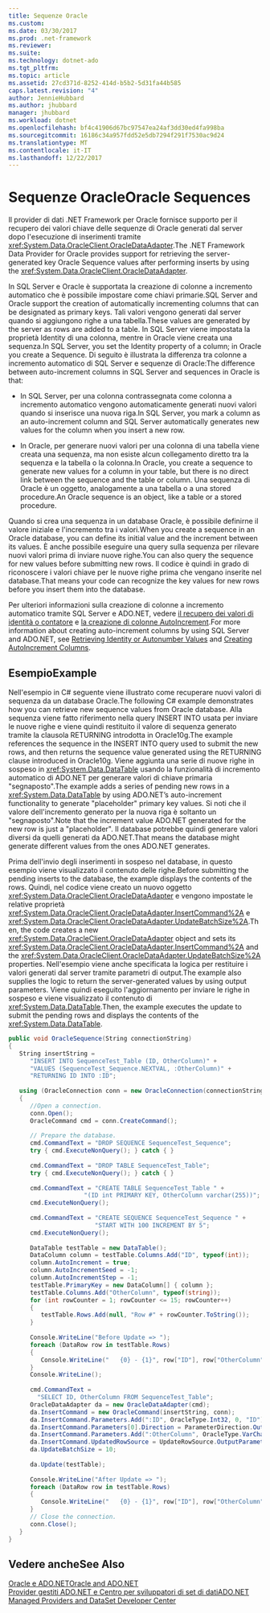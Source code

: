 ```yaml
---
title: Sequenze Oracle
ms.custom: 
ms.date: 03/30/2017
ms.prod: .net-framework
ms.reviewer: 
ms.suite: 
ms.technology: dotnet-ado
ms.tgt_pltfrm: 
ms.topic: article
ms.assetid: 27cd371d-8252-414d-b5b2-5d31fa44b585
caps.latest.revision: "4"
author: JennieHubbard
ms.author: jhubbard
manager: jhubbard
ms.workload: dotnet
ms.openlocfilehash: bf4c41906d67bc97547ea24af3dd30ed4fa998ba
ms.sourcegitcommit: 16186c34a957fdd52e5db7294f291f7530ac9d24
ms.translationtype: MT
ms.contentlocale: it-IT
ms.lasthandoff: 12/22/2017
---
```

# <a name="oracle-sequences"></a><span data-ttu-id="28604-102">Sequenze Oracle</span><span class="sxs-lookup"><span data-stu-id="28604-102">Oracle Sequences</span></span>
<span data-ttu-id="28604-103">Il provider di dati .NET Framework per Oracle fornisce supporto per il recupero dei valori chiave delle sequenze di Oracle generati dal server dopo l'esecuzione di inserimenti tramite <xref:System.Data.OracleClient.OracleDataAdapter>.</span><span class="sxs-lookup"><span data-stu-id="28604-103">The .NET Framework Data Provider for Oracle provides support for retrieving the server-generated key Oracle Sequence values after performing inserts by using the <xref:System.Data.OracleClient.OracleDataAdapter>.</span></span>  
  
 <span data-ttu-id="28604-104">In SQL Server e Oracle è supportata la creazione di colonne a incremento automatico che è possibile impostare come chiavi primarie.</span><span class="sxs-lookup"><span data-stu-id="28604-104">SQL Server and Oracle support the creation of automatically incrementing columns that can be designated as primary keys.</span></span> <span data-ttu-id="28604-105">Tali valori vengono generati dal server quando si aggiungono righe a una tabella.</span><span class="sxs-lookup"><span data-stu-id="28604-105">These values are generated by the server as rows are added to a table.</span></span> <span data-ttu-id="28604-106">In SQL Server viene impostata la proprietà Identity di una colonna, mentre in Oracle viene creata una sequenza.</span><span class="sxs-lookup"><span data-stu-id="28604-106">In SQL Server, you set the Identity property of a column; in Oracle you create a Sequence.</span></span> <span data-ttu-id="28604-107">Di seguito è illustrata la differenza tra colonne a incremento automatico di SQL Server e sequenze di Oracle:</span><span class="sxs-lookup"><span data-stu-id="28604-107">The difference between auto-increment columns in SQL Server and sequences in Oracle is that:</span></span>  
  
-   <span data-ttu-id="28604-108">In SQL Server, per una colonna contrassegnata come colonna a incremento automatico vengono automaticamente generati nuovi valori quando si inserisce una nuova riga.</span><span class="sxs-lookup"><span data-stu-id="28604-108">In SQL Server, you mark a column as an auto-increment column and SQL Server automatically generates new values for the column when you insert a new row.</span></span>  
  
-   <span data-ttu-id="28604-109">In Oracle, per generare nuovi valori per una colonna di una tabella viene creata una sequenza, ma non esiste alcun collegamento diretto tra la sequenza e la tabella o la colonna.</span><span class="sxs-lookup"><span data-stu-id="28604-109">In Oracle, you create a sequence to generate new values for a column in your table, but there is no direct link between the sequence and the table or column.</span></span> <span data-ttu-id="28604-110">Una sequenza di Oracle è un oggetto, analogamente a una tabella o a una stored procedure.</span><span class="sxs-lookup"><span data-stu-id="28604-110">An Oracle sequence is an object, like a table or a stored procedure.</span></span>  
  
 <span data-ttu-id="28604-111">Quando si crea una sequenza in un database Oracle, è possibile definirne il valore iniziale e l'incremento tra i valori.</span><span class="sxs-lookup"><span data-stu-id="28604-111">When you create a sequence in an Oracle database, you can define its initial value and the increment between its values.</span></span> <span data-ttu-id="28604-112">È anche possibile eseguire una query sulla sequenza per rilevare nuovi valori prima di inviare nuove righe.</span><span class="sxs-lookup"><span data-stu-id="28604-112">You can also query the sequence for new values before submitting new rows.</span></span> <span data-ttu-id="28604-113">Il codice è quindi in grado di riconoscere i valori chiave per le nuove righe prima che vengano inserite nel database.</span><span class="sxs-lookup"><span data-stu-id="28604-113">That means your code can recognize the key values for new rows before you insert them into the database.</span></span>  
  
 <span data-ttu-id="28604-114">Per ulteriori informazioni sulla creazione di colonne a incremento automatico tramite SQL Server e ADO.NET, vedere [il recupero dei valori di identità o contatore](../../../../docs/framework/data/adonet/retrieving-identity-or-autonumber-values.md) e [la creazione di colonne AutoIncrement](../../../../docs/framework/data/adonet/dataset-datatable-dataview/creating-autoincrement-columns.md).</span><span class="sxs-lookup"><span data-stu-id="28604-114">For more information about creating auto-increment columns by using SQL Server and ADO.NET, see [Retrieving Identity or Autonumber Values](../../../../docs/framework/data/adonet/retrieving-identity-or-autonumber-values.md) and [Creating AutoIncrement Columns](../../../../docs/framework/data/adonet/dataset-datatable-dataview/creating-autoincrement-columns.md).</span></span>  
  
## <a name="example"></a><span data-ttu-id="28604-115">Esempio</span><span class="sxs-lookup"><span data-stu-id="28604-115">Example</span></span>  
 <span data-ttu-id="28604-116">Nell'esempio in C# seguente viene illustrato come recuperare nuovi valori di sequenza da un database Oracle.</span><span class="sxs-lookup"><span data-stu-id="28604-116">The following C# example demonstrates how you can retrieve new sequence values from Oracle database.</span></span> <span data-ttu-id="28604-117">Alla sequenza viene fatto riferimento nella query INSERT INTO usata per inviare le nuove righe e viene quindi restituito il valore di sequenza generato tramite la clausola RETURNING introdotta in Oracle10g.</span><span class="sxs-lookup"><span data-stu-id="28604-117">The example references the sequence in the INSERT INTO query used to submit the new rows, and then returns the sequence value generated using the RETURNING clause introduced in Oracle10g.</span></span> <span data-ttu-id="28604-118">Viene aggiunta una serie di nuove righe in sospeso in <xref:System.Data.DataTable> usando la funzionalità di incremento automatico di ADO.NET per generare valori di chiave primaria "segnaposto".</span><span class="sxs-lookup"><span data-stu-id="28604-118">The example adds a series of pending new rows in a <xref:System.Data.DataTable> by using ADO.NET’s auto-increment functionality to generate "placeholder" primary key values.</span></span> <span data-ttu-id="28604-119">Si noti che il valore dell'incremento generato per la nuova riga è soltanto un "segnaposto".</span><span class="sxs-lookup"><span data-stu-id="28604-119">Note that the increment value ADO.NET generated for the new row is just a "placeholder".</span></span> <span data-ttu-id="28604-120">Il database potrebbe quindi generare valori diversi da quelli generati da ADO.NET.</span><span class="sxs-lookup"><span data-stu-id="28604-120">That means the database might generate different values from the ones ADO.NET generates.</span></span>  
  
 <span data-ttu-id="28604-121">Prima dell'invio degli inserimenti in sospeso nel database, in questo esempio viene visualizzato il contenuto delle righe.</span><span class="sxs-lookup"><span data-stu-id="28604-121">Before submitting the pending inserts to the database, the example displays the contents of the rows.</span></span> <span data-ttu-id="28604-122">Quindi, nel codice viene creato un nuovo oggetto <xref:System.Data.OracleClient.OracleDataAdapter> e vengono impostate le relative proprietà <xref:System.Data.OracleClient.OracleDataAdapter.InsertCommand%2A> e <xref:System.Data.OracleClient.OracleDataAdapter.UpdateBatchSize%2A>.</span><span class="sxs-lookup"><span data-stu-id="28604-122">Then, the code creates a new <xref:System.Data.OracleClient.OracleDataAdapter> object and sets its <xref:System.Data.OracleClient.OracleDataAdapter.InsertCommand%2A> and the <xref:System.Data.OracleClient.OracleDataAdapter.UpdateBatchSize%2A> properties.</span></span> <span data-ttu-id="28604-123">Nell'esempio viene anche specificata la logica per restituire i valori generati dal server tramite parametri di output.</span><span class="sxs-lookup"><span data-stu-id="28604-123">The example also supplies the logic to return the server-generated values by using output parameters.</span></span> <span data-ttu-id="28604-124">Viene quindi eseguito l'aggiornamento per inviare le righe in sospeso e viene visualizzato il contenuto di <xref:System.Data.DataTable>.</span><span class="sxs-lookup"><span data-stu-id="28604-124">Then, the example executes the update to submit the pending rows and displays the contents of the <xref:System.Data.DataTable>.</span></span>  
  
```csharp  
public void OracleSequence(String connectionString)  
{  
   String insertString =   
      "INSERT INTO SequenceTest_Table (ID, OtherColumn)" +  
      "VALUES (SequenceTest_Sequence.NEXTVAL, :OtherColumn)" +  
      "RETURNING ID INTO :ID";  
  
   using (OracleConnection conn = new OracleConnection(connectionString))  
   {  
      //Open a connection.  
      conn.Open();  
      OracleCommand cmd = conn.CreateCommand();  
  
      // Prepare the database.  
      cmd.CommandText = "DROP SEQUENCE SequenceTest_Sequence";  
      try { cmd.ExecuteNonQuery(); } catch { }  
  
      cmd.CommandText = "DROP TABLE SequenceTest_Table";  
      try { cmd.ExecuteNonQuery(); } catch { }  
  
      cmd.CommandText = "CREATE TABLE SequenceTest_Table " +  
                     "(ID int PRIMARY KEY, OtherColumn varchar(255))";  
      cmd.ExecuteNonQuery();  
  
      cmd.CommandText = "CREATE SEQUENCE SequenceTest_Sequence " +  
                        "START WITH 100 INCREMENT BY 5";  
      cmd.ExecuteNonQuery();  
  
      DataTable testTable = new DataTable();  
      DataColumn column = testTable.Columns.Add("ID", typeof(int));  
      column.AutoIncrement = true;  
      column.AutoIncrementSeed = -1;  
      column.AutoIncrementStep = -1;  
      testTable.PrimaryKey = new DataColumn[] { column };  
      testTable.Columns.Add("OtherColumn", typeof(string));  
      for (int rowCounter = 1; rowCounter <= 15; rowCounter++)  
      {  
         testTable.Rows.Add(null, "Row #" + rowCounter.ToString());  
      }  
  
      Console.WriteLine("Before Update => ");  
      foreach (DataRow row in testTable.Rows)  
      {  
         Console.WriteLine("   {0} - {1}", row["ID"], row["OtherColumn"]);  
      }  
      Console.WriteLine();  
  
      cmd.CommandText =   
        "SELECT ID, OtherColumn FROM SequenceTest_Table";  
      OracleDataAdapter da = new OracleDataAdapter(cmd);  
      da.InsertCommand = new OracleCommand(insertString, conn);  
      da.InsertCommand.Parameters.Add(":ID", OracleType.Int32, 0, "ID");  
      da.InsertCommand.Parameters[0].Direction = ParameterDirection.Output;  
      da.InsertCommand.Parameters.Add(":OtherColumn", OracleType.VarChar, 255, "OtherColumn");  
      da.InsertCommand.UpdatedRowSource = UpdateRowSource.OutputParameters;  
      da.UpdateBatchSize = 10;  
  
      da.Update(testTable);  
  
      Console.WriteLine("After Update => ");  
      foreach (DataRow row in testTable.Rows)  
      {  
         Console.WriteLine("   {0} - {1}", row["ID"], row["OtherColumn"]);  
      }  
      // Close the connection.  
      conn.Close();  
   }  
}  
```  
  
## <a name="see-also"></a><span data-ttu-id="28604-125">Vedere anche</span><span class="sxs-lookup"><span data-stu-id="28604-125">See Also</span></span>  
 [<span data-ttu-id="28604-126">Oracle e ADO.NET</span><span class="sxs-lookup"><span data-stu-id="28604-126">Oracle and ADO.NET</span></span>](../../../../docs/framework/data/adonet/oracle-and-adonet.md)  
 [<span data-ttu-id="28604-127">Provider gestiti ADO.NET e Centro per sviluppatori di set di dati</span><span class="sxs-lookup"><span data-stu-id="28604-127">ADO.NET Managed Providers and DataSet Developer Center</span></span>](http://go.microsoft.com/fwlink/?LinkId=217917)
